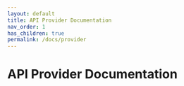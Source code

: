```yaml
---
layout: default
title: API Provider Documentation
nav_order: 1
has_children: true
permalink: /docs/provider
---
```


# API Provider Documentation